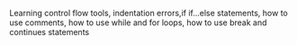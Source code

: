 Learning control flow tools, indentation errors,if if...else statements, how to use comments, how to use while and for loops, how to use break and continues statements
